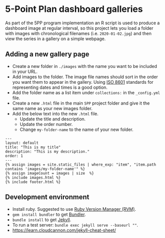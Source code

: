 # 5-Point Plan dashboard galleries

As part of the 5PP program implementation an R script is used to produce a dashboard image at regular interval, so this project lets you load a folder with images with chronological filenames (i.e. `2020-01-02.jpg`) and then view the series in a gallery on a simple webpage. 

## Adding a new gallery page

- Create a new folder in `./images` with the name you want to be included in your URL.
- Add images to the folder. The image file names should sort in the order you want them to appear in the gallery. Using [ISO 8601](https://en.wikipedia.org/wiki/ISO_8601) standards for representing dates and times is a good option. 
- Add the folder name as a list item under `collections:` in the `_config.yml` file.
- Create a new `.html` file in the main `5PP` project folder and give it the same name as your new images folder.
- Add the below text into the new `.html` file.
  - Update the title and description.
  - Update the order number.
  - Change `my-folder-name` to the name of your new folder.

```
---
layout: default
title: "This is my title"
description: "This is my description."
order: 1
---
{% assign images = site.static_files | where_exp: "item", "item.path contains 'images/my-folder-name'" %}
{% assign imageCount = images | size  %}
{% include images.html %}
{% include footer.html %}
```

## Development environment

- Install ruby. Suggested to use [Ruby Version Manager (RVM)](https://rvm.io/).
- `gem install bundler` to get [Bundler](https://bundler.io/). 
- `bundle install` to get [Jekyll](https://jekyllrb.com/).
- To run a test server: `bundle exec jekyll serve --baseurl ""`.
- https://learn.cloudcannon.com/jekyll-cheat-sheet/
